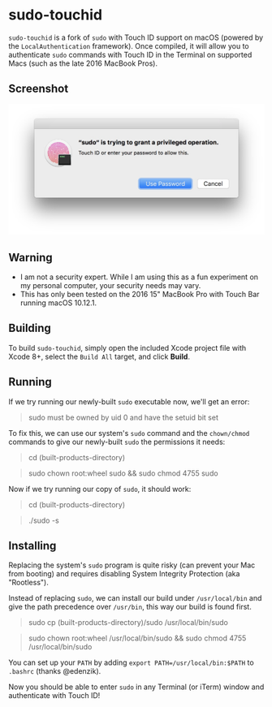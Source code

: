 # sudo-touchid
`sudo-touchid` is a fork of `sudo` with Touch ID support on macOS (powered by the `LocalAuthentication` framework). Once compiled, it will allow you to authenticate `sudo` commands with Touch ID in the Terminal on supported Macs (such as the late 2016 MacBook Pros).

## Screenshot

![Screenshot](images/Screenshot.png)

## Warning

- I am not a security expert. While I am using this as a fun experiment on my personal computer, your security needs may vary.
- This has only been tested on the 2016 15" MacBook Pro with Touch Bar running macOS 10.12.1.

## Building

To build `sudo-touchid`, simply open the included Xcode project file with Xcode 8+, select the `Build All` target, and click **Build**.

## Running

If we try running our newly-built `sudo` executable now, we'll get an error:

> sudo must be owned by uid 0 and have the setuid bit set

To fix this, we can use our system's `sudo` command and the `chown/chmod` commands to give our newly-built `sudo` the permissions it needs:

> cd (built-products-directory)

> sudo chown root:wheel sudo && sudo chmod 4755 sudo

Now if we try running our copy of `sudo`, it should work:

> cd (built-products-directory)

> ./sudo -s

## Installing

Replacing the system's `sudo` program is quite risky (can prevent your Mac from booting) and requires disabling System Integrity Protection (aka "Rootless").

Instead of replacing `sudo`, we can install our build under `/usr/local/bin` and give the path precedence over `/usr/bin`, this way our build is found first.

> sudo cp (built-products-directory)/sudo /usr/local/bin/sudo

> sudo chown root:wheel /usr/local/bin/sudo && sudo chmod 4755 /usr/local/bin/sudo

You can set up your `PATH` by adding `export PATH=/usr/local/bin:$PATH` to `.bashrc` (thanks @edenzik).

Now you should be able to enter `sudo` in any Terminal (or iTerm) window and authenticate with Touch ID!
